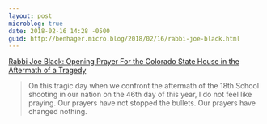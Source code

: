 ```yaml
---
layout: post
microblog: true
date: 2018-02-16 14:28 -0500
guid: http://benhager.micro.blog/2018/02/16/rabbi-joe-black.html
---
```

[Rabbi Joe Black: Opening Prayer For the Colorado State House in the Aftermath of a Tragedy](https://rabbijoeblack.blogspot.com/2018/02/opening-prayer-for-colorado-state-house.html)

> On this tragic day when we confront the aftermath of the 18th School shooting in our nation on the 46th day of this year, I do not feel like praying.
> Our prayers have not stopped the bullets.
> Our prayers have changed nothing.
